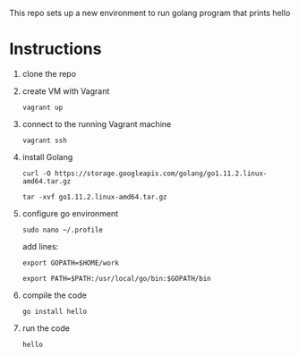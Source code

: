 This repo sets up a new environment to run golang program that prints hello

# Instructions

1. clone the repo

1. create VM with Vagrant
   
   `vagrant up`
   
1. connect to the running Vagrant machine
   
   `vagrant ssh`
   
1. install Golang

    `curl -O https://storage.googleapis.com/golang/go1.11.2.linux-amd64.tar.gz`
    
    `tar -xvf go1.11.2.linux-amd64.tar.gz`

1. configure go environment

    `sudo nano ~/.profile`

    add lines:
    
    `export GOPATH=$HOME/work`
    
    `export PATH=$PATH:/usr/local/go/bin:$GOPATH/bin`

1. compile the code

    `go install hello`

1. run the code

    `hello`
